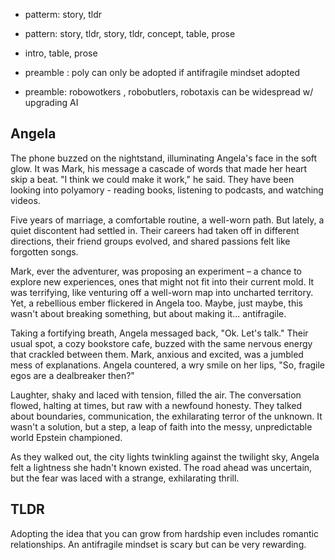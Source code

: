 - patterm: story, tldr
- pattern: story, tldr, story, tldr, concept, table, prose
- intro, table, prose

- preamble : poly can only be adopted if antifragile mindset adopted

- preamble: robowotkers , robobutlers, robotaxis can be widespread w/ upgrading AI


## Angela
The phone buzzed on the nightstand, illuminating Angela's face in the soft glow. It was Mark, his message a cascade of words that made her heart skip a beat. "I think we could make it work," he said. They have been looking into polyamory - reading books, listening to podcasts, and watching videos. 

Five years of marriage, a comfortable routine, a well-worn path. But lately, a quiet discontent had settled in. Their careers had taken off in different directions, their friend groups evolved, and shared passions felt like forgotten songs.

Mark, ever the adventurer, was proposing an experiment – a chance to explore new experiences, ones that might not fit into their current mold. It was terrifying, like venturing off a well-worn map into uncharted territory. Yet, a rebellious ember flickered in Angela too. Maybe, just maybe, this wasn't about breaking something, but about making it... antifragile.

Taking a fortifying breath, Angela messaged back, "Ok. Let's talk." Their usual spot, a cozy bookstore cafe, buzzed with the same nervous energy that crackled between them. Mark, anxious and excited, was a jumbled mess of explanations.  Angela countered, a wry smile on her lips, "So, fragile egos are a dealbreaker then?"

Laughter, shaky and laced with tension, filled the air. The conversation flowed, halting at times, but raw with a newfound honesty. They talked about boundaries, communication, the exhilarating terror of the unknown. It wasn't a solution, but a step, a leap of faith into the messy, unpredictable world Epstein championed.

As they walked out, the city lights twinkling against the twilight sky, Angela felt a lightness she hadn't known existed. The road ahead was uncertain, but the fear was laced with a strange, exhilarating thrill.

## TLDR
Adopting the idea that you can grow from hardship even includes romantic relationships. An antifragile mindset is scary but can be very rewarding.
